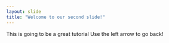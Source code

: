 ```yaml
---
layout: slide
title: "Welcome to our second slide!"
---
```

This is going to be a great tutorial
Use the left arrow to go back!
